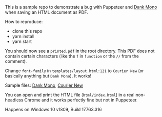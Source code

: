 This is a sample repo to demonstrate a bug with Puppeteer and [Dank Mono](https://dank.sh) when saving an HTML document as PDF.

How to reproduce:

- clone this repo
- yarn install
- yarn start

You should now see a `printed.pdf` in the root directory. This PDF does not contain certain characters (like the `f` in `function` or the `//` from the comment).

Change `font-family` in `templates/layout.html:121` to `Courier New` (or basically anything but `Dank Mono`). It works!

Sample files: [Dank Mono](printed-dank.pdf), [Courier New](printed-courier.pdf)

You can open and print the HTML file (`html/index.html`) in a real non-headless Chrome and it works perfectly fine but not in Puppeteer.

Happens on Windows 10 v1809, Build 17763.316
